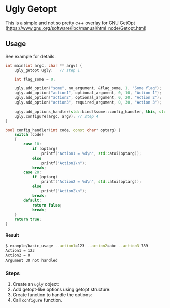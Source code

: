 # Ugly Getopt

This is a simple and not so pretty c++ overlay for GNU GetOpt (https://www.gnu.org/software/libc/manual/html_node/Getopt.html)

## Usage

See example for details.

```c++
int main(int argc, char ** argv) {
    ugly_getopt ugly;	// step 1

    int flag_some = 0;

    ugly.add_option("some", no_argument, &flag_some, 1, "Some flag");	// step 2
    ugly.add_option("action1", optional_argument, 0, 10, "Action 1");
    ugly.add_option("action2", optional_argument, 0, 20, "Action 2");
    ugly.add_option("action3", required_argument, 0, 30, "Action 3");

    ugly.add_options_handler(std::bind(&some::config_handler, this, std::placeholders::_1, std::placeholders::_2)); // step 3
    ugly.configure(argc, argv); // step 4
}

bool config_handler(int code, const char* optarg) {
    switch (code)
    {
        case 10:
            if (optarg)
                printf("Action1 = %d\n", std::atoi(optarg));
            else
                printf("Action1\n");
            break;
        case 20:
            if (optarg)
                printf("Action2 = %d\n", std::atoi(optarg));
            else
                printf("Action2\n");
            break;
        default:
            return false;
            break;
    }
    return true;
}
```
#### Result
```bash
$ example/basic_usage --action1=123 --action2=abc --action3 789
Action1 = 123
Action2 = 0
Argument 30 not handled
```
### Steps
1. Create an `ugly` object:
1. Add getopt-like options using getopt structure:
1. Create function to handle the options:
1. Call `configure` function.
